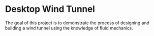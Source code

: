 # Desktop Wind Tunnel
The goal of this project is to demonstrate the process of designing and building a wind tunnel using the knowledge of fluid mechanics. 